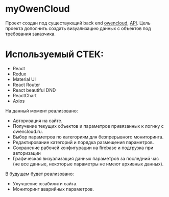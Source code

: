 # myOwenCloud

Проект создан под существующий back end [owencloud](https://web.owencloud.ru/),  [API](https://api.owencloud.ru/).
Цель проекта дополнить создать визуализацию данных с объектов под требования заказчика.

# Используемый СТЕК:
- React
- Redux
- Material UI
- React Router
- React beautiful DND
- ReactChart
- Axios

На данный момент реализовано:
- Авторизация на сайте.
- Получение текущих объектов и параметров привязанных к логину с owencloud.ru.
- Выбор параметров по категориям для безпрерывного мониторинга.
- Редактирование категорий и порядка размещения параметров.
- Сохранение рабочей конфигурации на firebase и подгрузка при авторизации
- Графическая визуализащия данных параметров за последний час (не все данные, некоторые параметры не имеют архивных данных).

В будущем будет реализовано:
- Улучшение юзабилити сайта.
- Мониторинг аварийных параметров.

